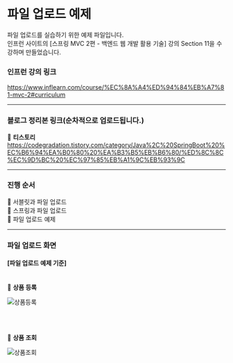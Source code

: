 # 파일 업로드 예제
파일 업로드를 실습하기 위한 예제 파일입니다.
<br>
인프런 사이트의 [스프링 MVC 2편 - 백엔드 웹 개발 활용 기술] 강의 Section 11을 수강하며 만들었습니다.
<br>

### 인프런 강의 링크
https://www.inflearn.com/course/%EC%8A%A4%ED%94%84%EB%A7%81-mvc-2#curriculum

----
### 블로그 정리본 링크(순차적으로 업로드됩니다.)
🚀 **티스토리**
https://codegradation.tistory.com/category/Java%2C%20SpringBoot%20%EC%B6%94%EA%B0%80%20%EA%B3%B5%EB%B6%80/%ED%8C%8C%EC%9D%BC%20%EC%97%85%EB%A1%9C%EB%93%9C

----
### 진행 순서
🔎 서블릿과 파일 업로드 <br>
🔎 스프링과 파일 업로드 <br>
🔎 파일 업로드 예제 <br>

----
### 파일 업로드 화면
#### [파일 업로드 예제 기준] <br><br>
🚀 **상품 등록**
<!-- 첫 번째 이미지 왼쪽 정렬 -->
<p align="left">
  <img src="https://github.com/euijooning/inflearn_upload/assets/49093239/0bdc6042-82f2-445e-86ac-ba6bc8c163f7" alt="상품등록">
</p>
<br><br>

🚀 **상품 조회**
<!-- 두 번째 이미지 왼쪽 정렬 -->
<p align="left">
  <img src="https://github.com/euijooning/inflearn_upload/assets/49093239/b7d08a4d-2bfa-4ddb-b4e7-4844bbd63d39" alt="상품조회">
</p>
